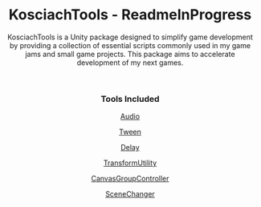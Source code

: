 <h1 align="center">KosciachTools - ReadmeInProgress</h1>

<p align="center">
  KosciachTools is a Unity package designed to simplify game development by providing a collection of essential scripts commonly used in my game jams and small game projects.
  This package aims to accelerate development of my next games.
</p>

<br>
<h3 align="center">Tools Included</h3>

<p align="center"> <a href="Audio.md"> Audio </a> </p>
<p align="center"> <a href="Tween.md"> Tween </a> </p>
<p align="center"> <a href="Delay.md"> Delay </a> </p>
<p align="center"> <a href="TransformUtility.md"> TransformUtility </a> </p>
<p align="center"> <a href="CanvasGroupController.md"> CanvasGroupController </a> </p>
<p align="center"> <a href="SceneChanger.md"> SceneChanger </a> </p>
